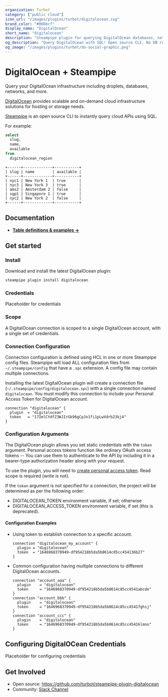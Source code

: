 ```yaml
---
organization: Turbot
category: ["public cloud"]
icon_url: "/images/plugins/turbot/digitalocean.svg"
brand_color: "#008bcf"
display_name: "DigitalOcean"
short_name: "digitalocean"
description: "Steampipe plugin for querying DigitalOcean databases, networks, and other resources."
og_description: "Query DigitalOcean with SQL! Open source CLI. No DB required."
og_image: "/images/plugins/turbot/do-social-graphic.png"
---
```


# DigitalOcean + Steampipe

Query your DigitalOcean infrastructure including droplets, databases, networks, and more.

[DigitalOcean](https://www.digitalocean.com/) provides scalable and on-demand cloud infrastructure solutions for hosting or storage needs.

[Steampipe](https://steampipe.io) is an open source CLI to instantly query cloud APIs using SQL.

For example:

```sql
select 
  slug, 
  name, 
  available 
from 
  digitalocean_region
 ```
 
 ```
+------+-------------+-----------+
| slug | name        | available |
+------+-------------+-----------+
| nyc1 | New York 1  | true      |
| nyc3 | New York 3  | true      |
| ams2 | Amsterdam 2 | false     |
| sgp1 | Singapore 1 | true      |
| nyc2 | New York 2  | false     |
+------+-------------+-----------+
```

## Documentation

- **[Table definitions & examples →](https://hub.steampipe.io/plugins/turbot/digitalocean/tables)**

## Get started

### Install

Download and install the latest DigitalOcean plugin:

```bash
steampipe plugin install digitalocean
```

### Credentials

Placeholder for credentials

### Scope

A DigitalOcean connection is scoped to a single DigitalOcean account, with a single set of credentials.

### Connection Configuration

Connection configuration is defined using HCL in one or more Steampipe config files. Steampipe will load ALL configuration files from `~/.steampipe/config` that have a `.spc` extension. A config file may contain multiple connections.

Installing the latest DigitalOcean plugin will create a connection file (`~/.steampipe/config/digitalocean.spc`) with a single connection named `digitalocean`. You must modify this connection to include your Personal Access Token for DigitalOcean account.

```hcl
connection "digitalocean" {
  plugin  = "digitalocean"
  token   = "17ImlCYdfZ3WJIrGk96gCpJn1fi1pLwVdrb23kj4"
}
```

### Configuration Arguments

The DigitalOcean plugin allows you set static credentials with the `token` argument. Personal access tokens function like ordinary OAuth access tokens -- You can use them to authenticate to the API by including it in a bearer-type authorization header along with your request.

To use the plugin, you will need to [create personal access token](https://www.digitalocean.com/docs/apis-clis/api/create-personal-access-token/). Read scope is required (write is not).

If the `token` argument is not specified for a connection, the project will be determined as per the following order:
  - DIGITALOCEAN_TOKEN environment variable, if set; otherwise
  - DIGITALOCEAN_ACCESS_TOKEN environment variable, if set (this is deprecated).

#### Configuration Examples

- Using token to establish connection to a specific account.

  ```hcl
  connection "digitalocean_my_account" {
    plugin = "digitalocean"
    token  = "1646968370949-df954218b5da5b8614c85cc454136b27"
  }
  ```

- Common configuration having multiple connections to different DigitalOcean accounts.

  ```hcl
  connection "account_aaa" {
    plugin    = "digitalocean"
    token     = "1646968370949-df954218b5da5b8614c85cc4541abcde"
  }
  connection "account_bbb" {
    plugin    = "digitalocean"
    token     = "1646968370949-df954218b5da5b8614c85cc4541fghij"
  }
  connection "account_ccc" {
    plugin    = "digitalocean"
    token     = "1646968370949-df954218b5da5b8614c85cc4541klmno"
  }
  ```

## Configuring DigitalOCean Credentials

Placeholder for configuring credentials

## Get Involved

* Open source: https://github.com/turbot/steampipe-plugin-digitalocean
* Community: [Slack Channel](https://join.slack.com/t/steampipe/shared_invite/zt-oij778tv-lYyRTWOTMQYBVAbtPSWs3g)
